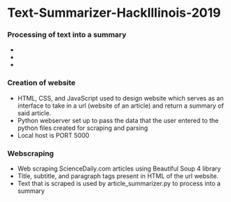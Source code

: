 # Text-Summarizer-HackIllinois-2019

### Processing of text into a summary
<ul><li> </li>
<li> </li>
<li></li></ul>


### Creation of website
<ul><li> HTML, CSS, and JavaScript used to design website which serves as an interface to take in a url (website of an article) and return a summary of said article.</li>
<li> Python webserver set up to pass the data that the user entered to the python files created for scraping and parsing</li>
<li>Local host is PORT 5000</li></ul>


### Webscraping
<ul><li> Web scraping ScienceDaily.com articles using Beautiful Soup 4 library</li>
<li> Title, subtitle, and paragraph tags present in HTML of the url website.</li>
<li>Text that is scraped is used by article_summarizer.py to process into a summary</li></ul>
